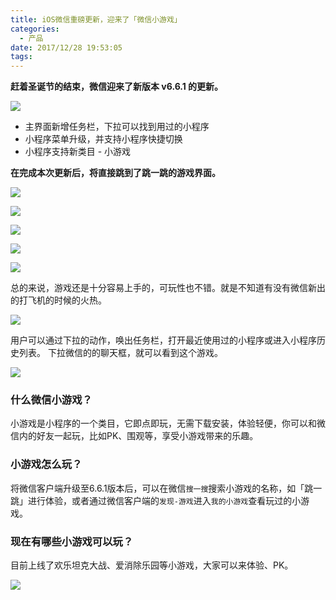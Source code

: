 ```yaml
---
title: iOS微信重磅更新，迎来了「微信小游戏」
categories:
  - 产品
date: 2017/12/28 19:53:05
tags:
---
```


**赶着圣诞节的结束，微信迎来了新版本 v6.6.1 的更新。**

![](http://pics.naaln.com/blog/2019-01-14-031726.jpg-basicBlog)

- 主界面新增任务栏，下拉可以找到用过的小程序
- 小程序菜单升级，并支持小程序快捷切换
- 小程序支持新类目 - 小游戏

**在完成本次更新后，将直接跳到了跳一跳的游戏界面。**

![](http://pics.naaln.com/blog/2019-01-14-031727.jpg-basicBlog)

![](http://pics.naaln.com/blog/2019-01-14-031729.jpg-basicBlog)

![](http://pics.naaln.com/blog/2019-01-14-031730.jpg-basicBlog)

![](http://pics.naaln.com/blog/2019-01-14-31731.jpg-basicBlog)

![](http://pics.naaln.com/blog/2019-01-14-031732.jpg-basicBlog)

总的来说，游戏还是十分容易上手的，可玩性也不错。就是不知道有没有微信新出的打飞机的时候的火热。

![](http://pics.naaln.com/blog/2019-01-14-031733.jpg-basicBlog)

用户可以通过下拉的动作，唤出任务栏，打开最近使用过的小程序或进入小程序历史列表。
下拉微信的的聊天框，就可以看到这个游戏。

![](http://pics.naaln.com/blog/2019-01-14-31734.jpg-basicBlog)

### 什么微信小游戏？

小游戏是小程序的一个类目，它即点即玩，无需下载安装，体验轻便，你可以和微信内的好友一起玩，比如PK、围观等，享受小游戏带来的乐趣。

### 小游戏怎么玩？

将微信客户端升级至6.6.1版本后，可以在微信`搜一搜`搜索小游戏的名称，如「跳一跳」进行体验，或者通过微信客户端的`发现-游戏`进入`我的小游戏`查看玩过的小游戏。

### 现在有哪些小游戏可以玩？

目前上线了欢乐坦克大战、爱消除乐园等小游戏，大家可以来体验、PK。

![](http://pics.naaln.com/blog/2019-01-14-031735.jpg-basicBlog)